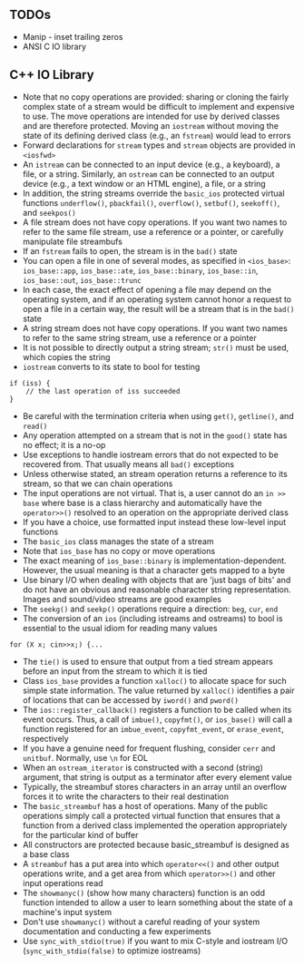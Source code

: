 ## TODOs
* Manip - inset trailing zeros
* ANSI C IO library

## C++ IO Library

* Note that no copy operations are provided: sharing or cloning the fairly complex state of a stream would be difficult to implement and expensive to use. The move operations are intended for use by derived classes and are therefore protected. Moving an `iostream` without moving the state of its defining derived class (e.g., an `fstream`) would lead to errors
* Forward declarations for `stream` types and `stream` objects are provided in `<iosfwd>`
* An `istream` can be connected to an input device (e.g., a keyboard), a file, or a string. Similarly, an `ostream` can be connected to an output device (e.g., a text window or an HTML engine), a file, or a string
* In addition, the string streams override the `basic_ios` protected virtual functions `underflow()`, `pbackfail()`, `overflow()`, `setbuf()`, `seekoff()`, and `seekpos()`
* A file stream does not have copy operations. If you want two names to refer to the same file stream, use a reference or a pointer, or carefully manipulate file streambufs
* If an `fstream` fails to open, the stream is in the `bad()` state
* You can open a file in one of several modes, as specified in `<ios_base>`: `ios_base::app`, `ios_base::ate`, `ios_base::binary`, `ios_base::in`, `ios_base::out`, `ios_base::trunc`
* In each case, the exact effect of opening a file may depend on the operating system, and if an operating system cannot honor a request to open a file in a certain way, the result will be a stream that is in the `bad()` state
* A string stream does not have copy operations. If you want two names to refer to the same string stream, use a reference or a pointer
* It is not possible to directly output a string stream; `str()` must be used, which copies the string
* `iostream` converts to its state to bool for testing
```
if (iss) { 
    // the last operation of iss succeeded
}
```
* Be careful with the termination criteria when using `get()`, `getline()`, and `read()`
* Any operation attempted on a stream that is not in the `good()` state has no effect; it is a no-op
* Use exceptions to handle iostream errors that do not expected to be recovered from. That usually means all `bad()` exceptions
* Unless otherwise stated, an stream operation returns a reference to its stream, so that we can chain operations
* The input operations are not virtual. That is, a user cannot do an `in >> base` where base is a class hierarchy and automatically have the `operator>>()` resolved to an operation on the appropriate derived class
* If you have a choice, use formatted input instead these low-level input functions
* The `basic_ios` class manages the state of a stream
* Note that `ios_base` has no copy or move operations
* The exact meaning of `ios_base::binary` is implementation-dependent. However, the usual meaning is that a character gets mapped to a byte
* Use binary I/O when dealing with objects that are 'just bags of bits' and do not have an obvious and reasonable character string representation. Images and sound/video streams are good examples
* The `seekg()` and `seekp()` operations require a direction: `beg`, `cur`, `end`
* The conversion of an `ios` (including istreams and ostreams) to bool is essential to the usual idiom for reading many values
```
for (X x; cin>>x;) {...
```
* The `tie()` is used to ensure that output from a tied stream appears before an input from the stream to which it is tied
* Class `ios_base` provides a function `xalloc()` to allocate space for such simple state information. The value returned by `xalloc()` identifies a pair of locations that can be accessed by `iword()` and `pword()`
* The `ios::register_callback()` registers a function to be called when its event occurs. Thus, a call of `imbue()`, `copyfmt()`, or `ios_base()` will call a function registered for an `imbue_event`, `copyfmt_event`, or `erase_event`, respectively
* If you have a genuine need for frequent flushing, consider `cerr` and `unitbuf`. Normally, use `\n` for EOL
* When an `ostream_iterator` is constructed with a second (string) argument, that string is output as a terminator after every element value
* Typically, the streambuf stores characters in an array until an overflow forces it to write the characters to their real destination
* The `basic_streambuf` has a host of operations. Many of the public operations simply call a protected virtual function that ensures that a function from a derived class implemented the operation appropriately for the particular kind of buffer
* All constructors are protected because basic_streambuf is designed as a base class
* A `streambuf` has a put area into which `operator<<()` and other output operations write, and a get area from which `operator>>()` and other input operations read
* The `showmanyc()` (show how many characters) function is an odd function intended to allow a user to learn something about the state of a machine's input system
* Don't use `showmanyc()` without a careful reading of your system documentation and conducting a few experiments
* Use `sync_with_stdio(true)` if you want to mix C-style and iostream I/O (`sync_with_stdio(false)` to optimize iostreams)
